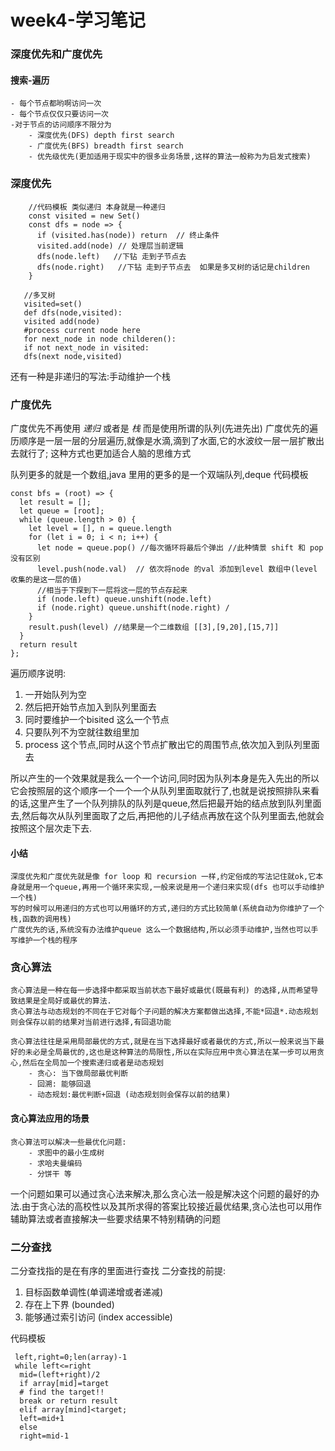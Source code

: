 # week4-学习笔记

### 深度优先和广度优先
   #### 搜索-遍历
    - 每个节点都哟啊访问一次
    - 每个节点仅仅只要访问一次
    -对于节点的访问顺序不限分为
        - 深度优先(DFS) depth first search
        - 广度优先(BFS) breadth first search
        - 优先级优先(更加适用于现实中的很多业务场景,这样的算法一般称为为启发式搜索)

    
 ### 深度优先
    
```
    //代码模板 类似递归 本身就是一种递归
    const visited = new Set()
    const dfs = node => {
      if (visited.has(node)) return  // 终止条件
      visited.add(node) // 处理层当前逻辑
      dfs(node.left)   //下钻 走到子节点去
      dfs(node.right)   //下钻 走到子节点去  如果是多叉树的话记是children
    }
 ```
 ```
    //多叉树
    visited=set()
    def dfs(node,visited): 
    visited add(node)
    #process current node here
    for next_node in node childeren():
    if not next_node in visited: 
    dfs(next node,visited)
 ```

 还有一种是非递归的写法:手动维护一个栈


### 广度优先
 广度优先不再使用 *递归* 或者是 *栈* 而是使用所谓的队列(先进先出)
广度优先的遍历顺序是一层一层的分层遍历,就像是水滴,滴到了水面,它的水波纹一层一层扩散出去就行了;
这种方式也更加适合人脑的思维方式
 
 队列更多的就是一个数组,java 里用的更多的是一个双端队列,deque
代码模板
```
const bfs = (root) => {
  let result = [];
  let queue = [root];
  while (queue.length > 0) {
    let level = [], n = queue.length
    for (let i = 0; i < n; i++) {
      let node = queue.pop() //每次循环将最后个弹出 //此种情景 shift 和 pop 没有区别
      level.push(node.val)  // 依次将node 的val 添加到level 数组中(level 收集的是这一层的值)
      //相当于下探到下一层将这一层的节点存起来 
      if (node.left) queue.unshift(node.left) 
      if (node.right) queue.unshift(node.right) /
    }
    result.push(level) //结果是一个二维数组 [[3],[9,20],[15,7]]
  }
  return result
};

```

 遍历顺序说明:
   1.  一开始队列为空
   2. 然后把开始节点加入到队列里面去
   3. 同时要维护一个bisited 这么一个节点
   4. 只要队列不为空就往数组里加
   5. process 这个节点,同时从这个节点扩散出它的周围节点,依次加入到队列里面去

所以产生的一个效果就是我么一个一个访问,同时因为队列本身是先入先出的所以它会按照层的这个顺序一个一个一个从队列里面取就行了,也就是说按照排队来看的话,这里产生了一个队列排队的队列是queue,然后把最开始的结点放到队列里面去,然后每次从队列里面取了之后,再把他的儿子结点再放在这个队列里面去,他就会按照这个层次走下去.


#### 小结
    深度优先和广度优先就是像 for loop 和 recursion 一样,约定俗成的写法记住就ok,它本身就是用一个queue,再用一个循环来实现,一般来说是用一个递归来实现(dfs 也可以手动维护一个栈)
    写的时候可以用递归的方式也可以用循环的方式,递归的方式比较简单(系统自动为你维护了一个栈,函数的调用栈)
    广度优先的话,系统没有办法维护queue 这么一个数据结构,所以必须手动维护,当然也可以手写维护一个栈的程序


### 贪心算法
    贪心算法是一种在每一步选择中都采取当前状态下最好或最优(既最有利) 的选择,从而希望导致结果是全局好或最优的算法.
    贪心算法与动态规划的不同在于它对每个子问题的解决方案都做出选择,不能*回退*.动态规划则会保存以前的结果对当前进行选择,有回退功能

    贪心算法往往是采用局部最优的方式,就是在当下选择最好或者最优的方式,所以一般来说当下最好的未必是全局最优的,这也是这种算法的局限性,所以在实际应用中贪心算法在某一步可以用贪心,然后在全局加一个搜索递归或者是动态规划
        - 贪心: 当下做局部最优判断
        - 回溯: 能够回退
        - 动态规划:最优判断+回退 (动态规划则会保存以前的结果)

#### 贪心算法应用的场景
    贪心算法可以解决一些最优化问题:
        - 求图中的最小生成树
        - 求哈夫曼编码
        - 分饼干 等

一个问题如果可以通过贪心法来解决,那么贪心法一般是解决这个问题的最好的办法.由于贪心法的高校性以及其所求得的答案比较接近最优结果,贪心法也可以用作辅助算法或者直接解决一些要求结果不特别精确的问题


### 二分查找
 二分查找指的是在有序的里面进行查找
 二分查找的前提:
  1. 目标函数单调性(单调递增或者递减)
  2. 存在上下界 (bounded)
  3. 能够通过索引访问 (index accessible)

  代码模板
```
 left,right=0;len(array)-1
 while left<=right
  mid=(left+right)/2
  if array[mid]=target
  # find the target!!
  break or return result
  elif array[mind]<target;
  left=mid+1
  else
  right=mid-1

```

    

  
